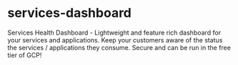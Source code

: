 # services-dashboard
Services Health Dashboard - Lightweight and feature rich dashboard for your services and applications. Keep your customers aware of the status the services / applications they consume. Secure and can be run in the free tier of GCP!
